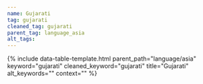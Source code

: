```yaml
---
name: Gujarati
tag: gujarati
cleaned_tag: gujarati
parent_tag: language_asia
alt_tags: 
---
```


{% include data-table-template.html 
  parent_path="language/asia" 
  keyword="gujarati" 
  cleaned_keyword="gujarati" 
  title="Gujarati"
  alt_keywords=""
  context=""
%}

